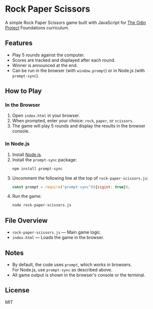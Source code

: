 # Rock Paper Scissors

A simple Rock Paper Scissors game built with JavaScript for [The Odin Project](https://www.theodinproject.com/) Foundations curriculum.

## Features

- Play 5 rounds against the computer.
- Scores are tracked and displayed after each round.
- Winner is announced at the end.
- Can be run in the browser (with `window.prompt`) or in Node.js (with `prompt-sync`).

## How to Play

### In the Browser

1. Open `index.html` in your browser.
2. When prompted, enter your choice: `rock`, `paper`, or `scissors`.
3. The game will play 5 rounds and display the results in the browser console.

### In Node.js

1. Install [Node.js](https://nodejs.org/).
2. Install the `prompt-sync` package:
   ```sh
   npm install prompt-sync
   ```
3. Uncomment the following line at the top of `rock-paper-scissors.js`:
   ```js
   const prompt = require("prompt-sync")({sigint: true});
   ```
4. Run the game:
   ```sh
   node rock-paper-scissors.js
   ```

## File Overview

- `rock-paper-scissors.js` — Main game logic.
- `index.html` — Loads the game in the browser.

## Notes

- By default, the code uses `prompt`, which works in browsers.  
  For Node.js, use `prompt-sync` as described above.
- All game output is shown in the browser's console or the terminal.

## License

MIT